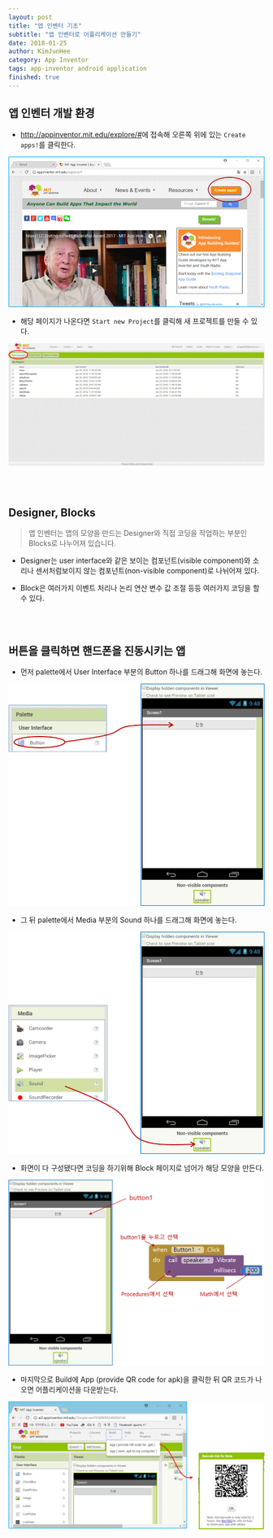 ```yaml
---
layout: post
title: "앱 인벤터 기초"
subtitle: "앱 인벤터로 어플리케이션 만들기"
date: 2018-01-25
author: KimJunHee
category: App Inventor
tags: app-inventor android application
finished: true
---
```


## 앱 인벤터 개발 환경

* <http://appinventor.mit.edu/explore/#>에 접속해 오른쪽 위에 있는 ```Create apps!```를 클릭한다.

![App-Inventor](/img/appInventor/1/appInventor_start.png "App Inventor start")

* 해당 페이지가 나온다면 ```Start new Project```를 클릭해 새 프로젝트를 만들 수 있다.

![App-Inventor](/img/appInventor/1/appInventor_site.png "New Project")


<br/><br/>
## Designer, Blocks

> 앱 인벤터는 앱의 모양을 만드는 Designer와 직접 코딩을 작업하는 부분인 Blocks로 나누어져 있습니다.

* Designer는 user interface와 같은 보이는 컴포넌트(visible component)와 소리나 센서처럼보이지 않는 컴포넌트(non-visible component)로 나뉘어져 있다.

* Block은 여러가지 이벤트 처리나 논리 연산 변수 값 조절 등등 여러가지 코딩을 할 수 있다.


<br/><br/>
## 버튼을 클릭하면 핸드폰을 진동시키는 앱

* 먼저 palette에서 User Interface 부분의 Button 하나를 드래그해 화면에 놓는다.

![App-Inventor](/img/appInventor/1/appInventor_make_btn.png "Make Button")

* 그 뒤 palette에서 Media 부분의 Sound 하나를 드래그해 화면에 놓는다.

![App-Inventor](/img/appInventor/1/appInventor_make_vibrate.png "Make Vibrate")

* 화면이 다 구성됐다면 코딩을 하기위해 Block 페이지로 넘어가 해당 모양을 만든다.

![App-Inventor](/img/appInventor/1/appInventor_block.png "Block")

* 마지막으로 Build에 App (provide QR code for apk)을 클릭한 뒤 QR 코드가 나오면 어플리케이션을 다운받는다.

![App-Inventor](/img/appInventor/1/appInventor_build.png "Build")
